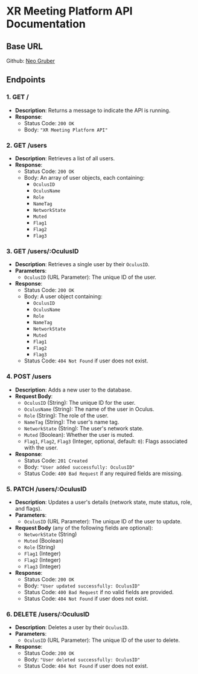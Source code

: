 # XR Meeting Platform API Documentation

## Base URL
Github: [Neo Gruber](https://github.com/NeoGruber)

## Endpoints

### 1. **GET /**
- **Description**: Returns a message to indicate the API is running.
- **Response**:
  - Status Code: `200 OK`
  - Body: `"XR Meeting Platform API"`

### 2. **GET /users**
- **Description**: Retrieves a list of all users.
- **Response**:
  - Status Code: `200 OK`
  - Body: An array of user objects, each containing:
    - `OculusID`
    - `OculusName`
    - `Role`
    - `NameTag`
    - `NetworkState`
    - `Muted`
    - `Flag1`
    - `Flag2`
    - `Flag3`

### 3. **GET /users/:OculusID**
- **Description**: Retrieves a single user by their `OculusID`.
- **Parameters**:
  - `OculusID` (URL Parameter): The unique ID of the user.
- **Response**:
  - Status Code: `200 OK`
  - Body: A user object containing:
    - `OculusID`
    - `OculusName`
    - `Role`
    - `NameTag`
    - `NetworkState`
    - `Muted`
    - `Flag1`
    - `Flag2`
    - `Flag3`
  - Status Code: `404 Not Found` if user does not exist.

### 4. **POST /users**
- **Description**: Adds a new user to the database.
- **Request Body**:
  - `OculusID` (String): The unique ID for the user.
  - `OculusName` (String): The name of the user in Oculus.
  - `Role` (String): The role of the user.
  - `NameTag` (String): The user's name tag.
  - `NetworkState` (String): The user's network state.
  - `Muted` (Boolean): Whether the user is muted.
  - `Flag1`, `Flag2`, `Flag3` (Integer, optional, default: `0`): Flags associated with the user.
- **Response**:
  - Status Code: `201 Created`
  - Body: `"User added successfully: OculusID"`
  - Status Code: `400 Bad Request` if any required fields are missing.

### 5. **PATCH /users/:OculusID**
- **Description**: Updates a user's details (network state, mute status, role, and flags).
- **Parameters**:
  - `OculusID` (URL Parameter): The unique ID of the user to update.
- **Request Body** (any of the following fields are optional):
  - `NetworkState` (String)
  - `Muted` (Boolean)
  - `Role` (String)
  - `Flag1` (Integer)
  - `Flag2` (Integer)
  - `Flag3` (Integer)
- **Response**:
  - Status Code: `200 OK`
  - Body: `"User updated successfully: OculusID"`
  - Status Code: `400 Bad Request` if no valid fields are provided.
  - Status Code: `404 Not Found` if user does not exist.

### 6. **DELETE /users/:OculusID**
- **Description**: Deletes a user by their `OculusID`.
- **Parameters**:
  - `OculusID` (URL Parameter): The unique ID of the user to delete.
- **Response**:
  - Status Code: `200 OK`
  - Body: `"User deleted successfully: OculusID"`
  - Status Code: `404 Not Found` if user does not exist.
